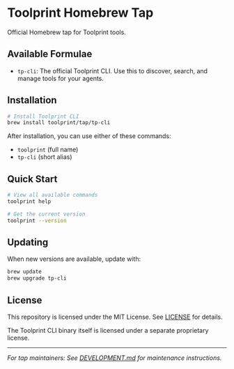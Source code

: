 # Toolprint Homebrew Tap

Official Homebrew tap for Toolprint tools.

## Available Formulae

- `tp-cli`: The official Toolprint CLI. Use this to discover, search, and manage tools for your agents.

## Installation

```bash
# Install Toolprint CLI
brew install toolprint/tap/tp-cli
```

After installation, you can use either of these commands:
- `toolprint` (full name)
- `tp-cli` (short alias)

## Quick Start

```bash
# View all available commands
toolprint help

# Get the current version
toolprint --version
```

## Updating

When new versions are available, update with:

```bash
brew update
brew upgrade tp-cli
```

## License

This repository is licensed under the MIT License. See [LICENSE](LICENSE) for details.

The Toolprint CLI binary itself is licensed under a separate proprietary license.

---

*For tap maintainers: See [DEVELOPMENT.md](DEVELOPMENT.md) for maintenance instructions.* 